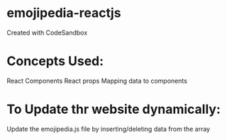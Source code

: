 # emojipedia-reactjs
Created with CodeSandbox

# Concepts Used:
React Components
React props
Mapping data to components

# To Update thr website dynamically:
Update the emojipedia.js file by inserting/deleting data from the array
